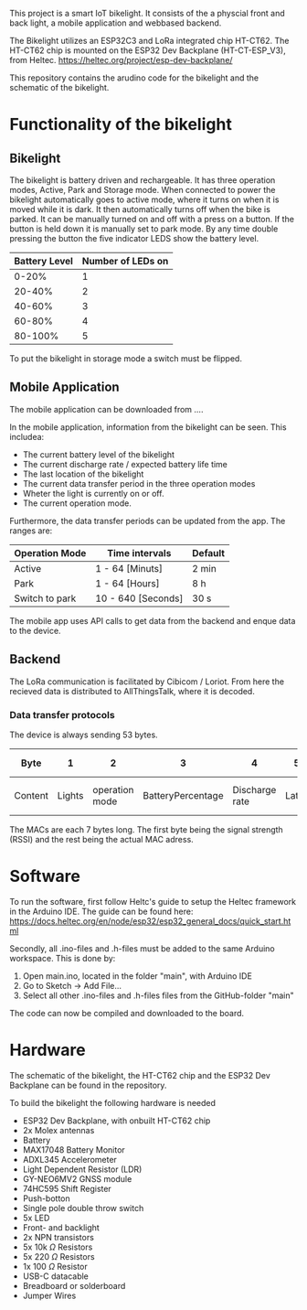 This project is a smart IoT bikelight.
It consists of the a physcial front and back light, a mobile application and webbased backend.

The Bikelight utilizes an ESP32C3 and LoRa integrated chip HT-CT62.
The HT-CT62 chip is mounted on the ESP32 Dev Backplane (HT-CT-ESP_V3), from Heltec. https://heltec.org/project/esp-dev-backplane/

This repository contains the arudino code for the bikelight and the schematic of the bikelight.

# Functionality of the bikelight

## Bikelight
The bikelight is battery driven and rechargeable.
It has three operation modes, Active, Park and Storage mode.
When connected to power the bikelight automatically goes to active mode, where it turns on when it is moved while it is dark. It then automatically turns off when the bike is parked.
It can be manually turned on and off with a press on a button. If the button is held down it is manually set to park mode.
By any time double pressing the button the five indicator LEDS show the battery level.

| Battery Level | Number of LEDs on |
|---------------|-------------------|
| 0-20%         | 1                 |
| 20-40%        | 2                 |
| 40-60%        | 3                 |
| 60-80%        | 4                 |
| 80-100%       | 5                 |

To put the bikelight in storage mode a switch must be flipped.

## Mobile Application
The mobile application can be downloaded from ....

In the mobile application, information from the bikelight can be seen.
This includea:
* The current battery level of the bikelight
* The current discharge rate / expected battery life time
* The last location of the bikelight
* The current data transfer period in the three operation modes
* Wheter the light is currently on or off.
* The current operation mode.

Furthermore, the data transfer periods can be updated from the app.
The ranges are:

| Operation Mode | Time intervals     | Default |
|----------------|--------------------|---------|
| Active         | 1 - 64 [Minuts]    | 2 min   |
| Park           | 1 - 64 [Hours]     | 8 h     |
| Switch to park | 10 - 640 [Seconds] | 30 s    |

The mobile app uses API calls to get data from the backend and enque data to the device.

## Backend
The LoRa communication is facilitated by Cibicom / Loriot.
From here the recieved data is distributed to AllThingsTalk, where it is decoded.

### Data transfer protocols
The device is always sending 53 bytes.

|Byte | 1 | 2 | 3 | 4 | 5-8 | 9-12 | 13-14 |15-16| 17-18 | 19-53 |
|-----| --| --| --| --| ----| ----| -------| ----| ------| ------|
|Content|Lights| operation mode| BatteryPercentage| Discharge rate|Latitude|Longitude| Active interval| Park Interval| Switch to park | Mac adresses|

The MACs are each 7 bytes long. The first byte being the signal strength (RSSI) and the rest being the actual MAC adress.




# Software
To run the software, first follow Heltc's guide to setup the Heltec framework in the Arduino IDE.
The guide can be found here: https://docs.heltec.org/en/node/esp32/esp32_general_docs/quick_start.html

Secondly, all .ino-files and .h-files must be added to the same Arduino workspace.
This is done by:
1) Open main.ino, located in the folder "main", with Arduino IDE
2) Go to Sketch -> Add File...
3) Select all other .ino-files and .h-files files from the GitHub-folder "main"

The code can now be compiled and downloaded to the board.

# Hardware
The schematic of the bikelight, the HT-CT62 chip and the ESP32 Dev Backplane can be found in the repository.

To build the bikelight the following hardware is needed

* ESP32 Dev Backplane, with onbuilt HT-CT62 chip
* 2x Molex antennas
* Battery
* MAX17048 Battery Monitor
* ADXL345 Accelerometer
* Light Dependent Resistor (LDR)
* GY-NEO6MV2 GNSS module
* 74HC595 Shift Register
* Push-botton
* Single pole double throw switch
* 5x LED
* Front- and backlight
* 2x NPN transistors
* 5x 10k $\Omega$ Resistors
* 5x 220 $\Omega$ Resistors
* 1x 100 $\Omega$ Resistor
* USB-C datacable
* Breadboard or solderboard
* Jumper Wires



